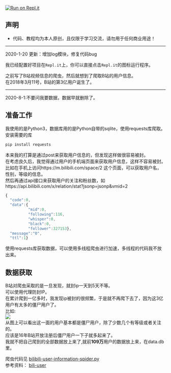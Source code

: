 [![Run on Repl.it](https://repl.it/badge/github/zhang0peter/bilibili-user-information-spider)](https://repl.it/github/zhang0peter/bilibili-user-information-spider)

## 声明

* 代码、教程均为本人原创，且仅限于学习交流，请勿用于任何商业用途！   

********
2020-1-20 更新：增加log模块，修复代码bug

我已经配置好项目在`Repl.it`上，你可以直接点击`Repl.it`的图标运行程序。

之前写了B站视频信息的爬虫，然后就想到了爬取B站的用户信息。                
在2018年3月11号，B站的第3亿用户诞生了。                

********

2020-8-1:不要问我要数据，数据早就删除了。

## 准备工作
我使用的是Python3，数据库用的是Python自带的sqlite，使用requests库爬取。              
安装需要的库              

```python
pip install requests
```

本来我的打算是通过post来获取用户信息的，但发现这样做很容易被封。                
在考虑良久后，我觉得通过用户的手机端页面来获取用户信息，这样不容易被封。                
比如在手机上访问https://m.bilibili.com/space/2
这个页面，可以获取用户名，性别，等级的信息。                
然后再通过api接口来获取用户的关注和粉丝数，如https://api.bilibili.com/x/relation/stat?jsonp=jsonp&vmid=2                
```javascript
{
  "code":0,
  "data":{
          "mid":0,
          "following":116,
          "whisper":0,
          "black":0,
          "follower":327153},
  "message":"0",
  "ttl":1}
```
使用requests库获取数据，可以使用多线程爬虫进行加速，多线程的代码我不放出来。               


## 数据获取
B站对爬虫采取的是一旦发现，就封ip一天到5天不等。              
可以使用代理防封IP。               
在累计爬到一亿多时，我发现ip被封的很频繁，于是就不再爬下去了，因为这3亿用户有太多的僵尸用户了。                
比如:                
![](information.png)                
从图上可以看出这一面的用户基本都是僵尸用户，除了少数几个有等级或者关注的。                
应该是16年B站开放注册后僵尸用户一下子就多起来了。                
我就不把自己爬到的全部数据放上来了,就前**109万**用户的数据放上来，在data.db里。                






爬虫代码见 [bilibili-user-information-spider.py](spider.py)              
参考资料： [bili-user](https://github.com/airingursb/bilibili-user/)              
